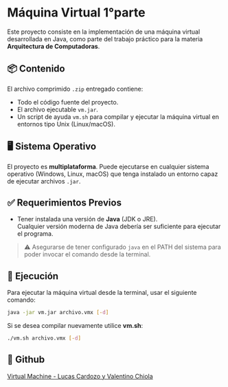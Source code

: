 # Máquina Virtual 1°parte

Este proyecto consiste en la implementación de una máquina virtual desarrollada en Java, como parte del trabajo práctico para la materia **Arquitectura de Computadoras**.

## 📦 Contenido

El archivo comprimido `.zip` entregado contiene:
- Todo el código fuente del proyecto.
- El archivo ejecutable `vm.jar`.
- Un script de ayuda `vm.sh` para compilar y ejecutar la máquina virtual en entornos tipo Unix (Linux/macOS).

## 🖥️ Sistema Operativo

El proyecto es **multiplataforma**. Puede ejecutarse en cualquier sistema operativo (Windows, Linux, macOS) que tenga instalado un entorno capaz de ejecutar archivos `.jar`.

## ✅ Requerimientos Previos

- Tener instalada una versión de **Java** (JDK o JRE).  
  Cualquier versión moderna de Java debería ser suficiente para ejecutar el programa.

> ⚠️ Asegurarse de tener configurado `java` en el PATH del sistema para poder invocar el comando desde la terminal.

## 🚀 Ejecución

Para ejecutar la máquina virtual desde la terminal, usar el siguiente comando:

```bash
java -jar vm.jar archivo.vmx [-d]
```

Si se desea compilar nuevamente utilice **vm.sh**:

```bash
./vm.sh archivo.vmx [-d]
```

## 🐙 Github
[Virtual Machine - Lucas Cardozo y Valentino Chiola](https://github.com/ValenChiola/Virtual-Machine)
